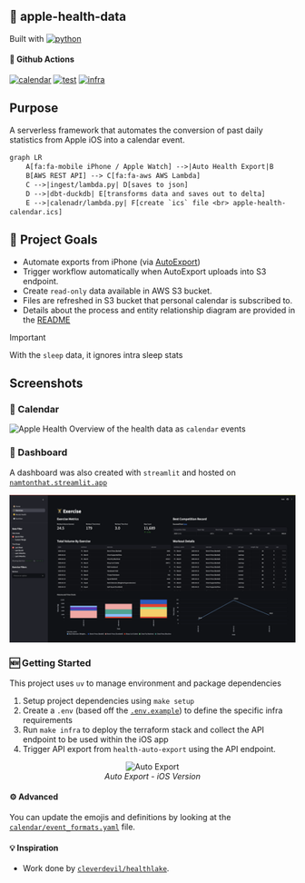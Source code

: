## 📱 apple-health-data

Built with [![python](https://img.shields.io/badge/python-3670A0?style=for-the-badge&logo=python&logoColor=ffdd54)](https://www.python.org)

#### 🚀 Github Actions

[![calendar](https://github.com/namtonthat/apple-health-data/actions/workflows/calendar.yaml/badge.svg)](https://github.com/namtonthat/apple-health-data/actions/workflows/calendar.yaml)
[![test](https://github.com/namtonthat/apple-health-data/actions/workflows/test.yaml/badge.svg)](https://github.com/namtonthat/apple-health-data/actions/workflows/test.yaml)
[![infra](https://github.com/namtonthat/apple-health-data/actions/workflows/infra.yaml/badge.svg)](https://github.com/namtonthat/apple-health-data/actions/workflows/infra.yaml)

## Purpose

A serverless framework that automates the conversion of past daily statistics from Apple iOS into a calendar event.

```mermaid
graph LR
    A[fa:fa-mobile iPhone / Apple Watch] -->|Auto Health Export|B
    B[AWS REST API] --> C[fa:fa-aws AWS Lambda]
    C -->|ingest/lambda.py| D[saves to json]
    D -->|dbt-duckdb| E[transforms data and saves out to delta]
    E -->|calenadr/lambda.py| F[create `ics` file <br> apple-health-calendar.ics]
```

## 🎯 Project Goals

- Automate exports from iPhone (via [AutoExport](https://github.com/Lybron/health-auto-export))
- Trigger workflow automatically when AutoExport uploads into S3 endpoint.
- Create `read-only` data available in AWS S3 bucket.
- Files are refreshed in S3 bucket that personal calendar is subscribed to.
- Details about the process and entity relationship diagram are provided in the [README](https://github.com/namtonthat/apple-health-calendar/blob/main/docs/README.md)

> [!important]
> With the `sleep` data, it ignores intra sleep stats

## Screenshots

### 📅 Calendar

![Apple Health](./docs/images/apple-health-calendar.jpg)
Overview of the health data as `calendar` events

### 📄 Dashboard

A dashboard was also created with `streamlit` and hosted on [`namtonthat.streamlit.app`](https://namtonthat.streamlit.app)

![Dashboard](./docs/images/apple-dashboard.png)

### 🆕 Getting Started

This project uses `uv` to manage environment and package dependencies

1. Setup project dependencies using `make setup`
2. Create a `.env` (based off the [`.env.example`](.env.example)) to define the specific infra requirements
3. Run `make infra` to deploy the terraform stack and collect the API endpoint to be used within the iOS app
4. Trigger API export from `health-auto-export` using the API endpoint.

<p align="center">
  <img src="./docs/images/auto-export-ios.jpeg" alt="Auto Export" width="300px">
  <br>
  <em>Auto Export - iOS Version</em>
</p>

#### ⚙️ Advanced

You can update the emojis and definitions by looking at the [`calendar/event_formats.yaml`](https://github.com/namtonthat/apple-health-calendar/blob/main/calendar/events_formats.yaml) file.

#### 💡 Inspiration

- Work done by [`cleverdevil/healthlake`](https://github.com/cleverdevil/healthlake).

